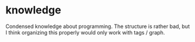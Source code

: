 # knowledge
Condensed knowledge about programming. The structure is rather bad, but I think organizing this properly would only work with tags / graph. 